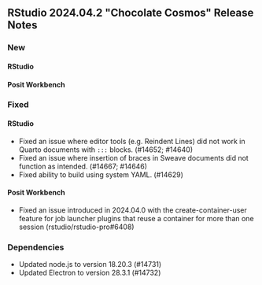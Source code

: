## RStudio 2024.04.2 "Chocolate Cosmos" Release Notes


### New

#### RStudio

#### Posit Workbench

### Fixed

#### RStudio

- Fixed an issue where editor tools (e.g. Reindent Lines) did not work in Quarto documents with `:::` blocks. (#14652; #14640)
- Fixed an issue where insertion of braces in Sweave documents did not function as intended. (#14667; #14646)
- Fixed ability to build using system YAML. (#14629)
  
#### Posit Workbench

- Fixed an issue introduced in 2024.04.0 with the create-container-user feature for job launcher plugins that reuse a container for more than one session (rstudio/rstudio-pro#6408)

### Dependencies

- Updated node.js to version 18.20.3 (#14731)
- Updated Electron to version 28.3.1 (#14732)
